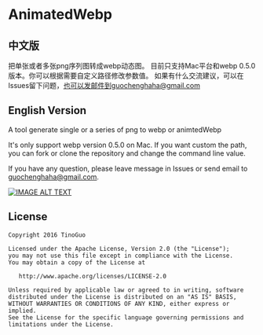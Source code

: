 # AnimatedWebp

## 中文版

把单张或者多张png序列图转成webp动态图。
目前只支持Mac平台和webp 0.5.0版本。你可以根据需要自定义路径修改参数值。
如果有什么交流建议，可以在Issues留下问题，也可以发邮件到guochenghaha@gmail.com

## English Version

A tool generate single or a series of png to webp or animtedWebp

It's only support webp version 0.5.0 on Mac. If you want custom the path, you can fork or clone the repository and change the command line value.

If you have any question, please leave message in Issues or send email to guochenghaha@gmail.com.

[![IMAGE ALT TEXT](http://img.youtube.com/vi/_UEmh1qkc3Q/0.jpg)](https://youtu.be/_UEmh1qkc3Q "AnimatedWebp")


License
-------

    Copyright 2016 TinoGuo

    Licensed under the Apache License, Version 2.0 (the "License");
    you may not use this file except in compliance with the License.
    You may obtain a copy of the License at

       http://www.apache.org/licenses/LICENSE-2.0

    Unless required by applicable law or agreed to in writing, software
    distributed under the License is distributed on an "AS IS" BASIS,
    WITHOUT WARRANTIES OR CONDITIONS OF ANY KIND, either express or implied.
    See the License for the specific language governing permissions and
    limitations under the License.
